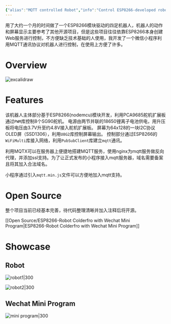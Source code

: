 ```yaml
---
{"alias":"MQTT controlled Robot","info":"Control ESP8266-developed robot by wechat mini program via mqtt","date":"2023-08-28T14:07","update":"2023-08-28T15:34","tags":["note/2023/08","note/tech"],"id":"note20230828140740","dg-publish":true,"noteIcon":2,"permalink":"/notes/tech/communication-between-wechat-mini-program-and-esp-8266-robot/","dgPassFrontmatter":true,"created":"2023-08-28T14:07","updated":"2023-08-28T15:34"}
---
```



用了大约一个月的时间做了一个ESP8266模块驱动的四足机器人，机器人的动作和屏幕显示主要参考了其他开源项目，但是这些项目往往依靠ESP8266本身创建Web服务进行控制，不方便缺乏技术基础的人使用，我开发了一个微信小程序利用MQTT通讯协议对机器人进行控制，在使用上方便了许多。

# Overview

![excalidraw](https://cdn.jsdelivr.net/gh/blleng/images/upload/202308281446632.svg)

# Features

该机器人主体部分基于ESP8266(nodemcu)模块开发，利用PCA9685舵机扩展板通过`PWM`库控制8个SG90舵机。
电源由两节并联的18650锂离子电池供电，用升压板将电压由3.7V升至约4.8V接入舵机扩展板。
屏幕为64x128的一块I2C协议OLED屏（SSD1306），利用`U8G2`库控制屏幕输出。
控制部分通过ESP8266的`WiFiMulti`库接入网络，利用`PubSubClient`库建立`mqtt`通讯。

利用MQTX可以在服务器上便捷地搭建MQTT服务，使用nginx为mqtt服务做反向代理，并添加ssl支持。为了让正式发布的小程序接入mqtt服务器，域名需要备案且将其加入合法域名。

小程序通过引入`mqtt.min.js`文件可以方便地加入mqtt支持。

# Open Source

整个项目当前已经基本完善，待代码整理清晰并加入注释后将开源。

[[Open Source/ESP8266-Robot Colderfro with Wechat Mini Program\|ESP8266-Robot Colderfro with Wechat Mini Program]]

# Showcase

## Robot

![robot1|300](https://cdn.jsdelivr.net/gh/blleng/images/upload/202308281529331.jpg)

![robot2|300](https://cdn.jsdelivr.net/gh/blleng/images/upload/202308281529333.jpg)

## Wechat Mini Program

![mini program|300](https://cdn.jsdelivr.net/gh/blleng/images/upload/202308281534048.jpg)
